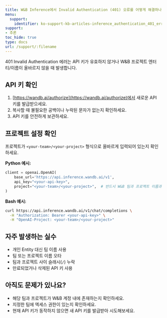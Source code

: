 ```yaml
---
title: W&B Inference에서 Invalid Authentication (401) 오류를 어떻게 해결하나요?
menu:
  support:
    identifier: ko-support-kb-articles-inference_authentication_401_error
support:
- 추론
toc_hide: true
type: docs
url: /support/:filename
---
```


401 Invalid Authentication 에러는 API 키가 유효하지 않거나 W&B 프로젝트 엔터티/이름이 올바르지 않을 때 발생합니다.

## API 키 확인

1. [https://wandb.ai/authorize](https://wandb.ai/authorize)에서 새로운 API 키를 발급받으세요.
2. 복사할 때 불필요한 공백이나 누락된 문자가 없는지 확인하세요.
3. API 키를 안전하게 보관하세요.

## 프로젝트 설정 확인

프로젝트가 `<your-team>/<your-project>` 형식으로 올바르게 입력되어 있는지 확인하세요.

**Python 예시:**
```python
client = openai.OpenAI(
    base_url='https://api.inference.wandb.ai/v1',
    api_key="<your-api-key>",
    project="<your-team>/<your-project>",  # 반드시 W&B 팀과 프로젝트 이름과 일치해야 합니다
)
```

**Bash 예시:**
```bash
curl https://api.inference.wandb.ai/v1/chat/completions \
  -H "Authorization: Bearer <your-api-key>" \
  -H "OpenAI-Project: <your-team>/<your-project>"
```

## 자주 발생하는 실수

- 개인 Entity 대신 팀 이름 사용
- 팀 또는 프로젝트 이름 오타
- 팀과 프로젝트 사이 슬래시(`/`) 누락
- 만료되었거나 삭제된 API 키 사용

## 아직도 문제가 있나요?

- 해당 팀과 프로젝트가 W&B 계정 내에 존재하는지 확인하세요.
- 지정한 팀에 엑세스 권한이 있는지 확인하세요.
- 현재 API 키가 동작하지 않으면 새 API 키를 발급받아 시도해보세요.
